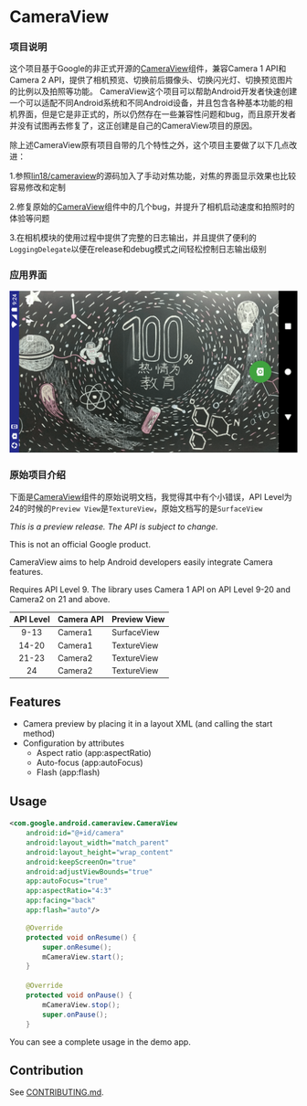# CameraView

### 项目说明

这个项目基于Google的非正式开源的[CameraView](https://github.com/google/cameraview)组件，兼容Camera 1 API和Camera 2 API，提供了相机预览、切换前后摄像头、切换闪光灯、切换预览图片的比例以及拍照等功能。
CameraView这个项目可以帮助Android开发者快速创建一个可以适配不同Android系统和不同Android设备，并且包含各种基本功能的相机界面，但是它是非正式的，所以仍然存在一些兼容性问题和bug，而且原开发者并没有试图再去修复了，这正创建是自己的CameraView项目的原因。

除上述CameraView原有项目自带的几个特性之外，这个项目主要做了以下几点改进：

1.参照[lin18/cameraview](https://github.com/lin18/cameraview)的源码加入了手动对焦功能，对焦的界面显示效果也比较容易修改和定制

2.修复原始的[CameraView](https://github.com/google/cameraview)组件中的几个bug，并提升了相机启动速度和拍照时的体验等问题

3.在相机模块的使用过程中提供了完整的日志输出，并且提供了便利的`LoggingDelegate`以便在release和debug模式之间轻松控制日志输出级别

### 应用界面

![img](cameraview_screenshot.png)

### 原始项目介绍

下面是[CameraView](https://github.com/google/cameraview)组件的原始说明文档，我觉得其中有个小错误，API Level为24的时候的`Preview View`是`TextureView`，原始文档写的是`SurfaceView`

*This is a preview release. The API is subject to change.*

This is not an official Google product.

CameraView aims to help Android developers easily integrate Camera features.

Requires API Level 9. The library uses Camera 1 API on API Level 9-20 and Camera2 on 21 and above.

| API Level | Camera API | Preview View |
|:---------:|------------|--------------|
| 9-13      | Camera1    | SurfaceView  |
| 14-20     | Camera1    | TextureView  |
| 21-23     | Camera2    | TextureView  |
| 24        | Camera2    | TextureView  |

## Features

- Camera preview by placing it in a layout XML (and calling the start method)
- Configuration by attributes
  - Aspect ratio (app:aspectRatio)
  - Auto-focus (app:autoFocus)
  - Flash (app:flash)

## Usage

```xml
<com.google.android.cameraview.CameraView
    android:id="@+id/camera"
    android:layout_width="match_parent"
    android:layout_height="wrap_content"
    android:keepScreenOn="true"
    android:adjustViewBounds="true"
    app:autoFocus="true"
    app:aspectRatio="4:3"
    app:facing="back"
    app:flash="auto"/>
```

```java
    @Override
    protected void onResume() {
        super.onResume();
        mCameraView.start();
    }

    @Override
    protected void onPause() {
        mCameraView.stop();
        super.onPause();
    }
```

You can see a complete usage in the demo app.

## Contribution

See [CONTRIBUTING.md](/CONTRIBUTING.md).
